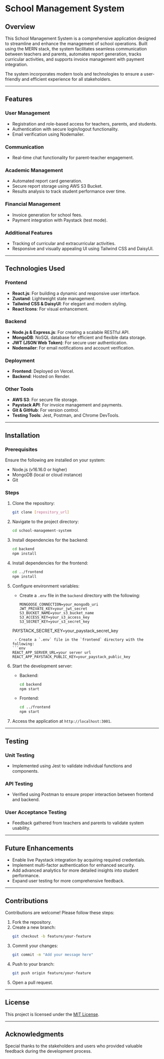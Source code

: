 # School Management System

## Overview
This School Management System is a comprehensive application designed to streamline and enhance the management of school operations. Built using the MERN stack, the system facilitates seamless communication between teachers and parents, automates report generation, tracks curricular activities, and supports invoice management with payment integration.

The system incorporates modern tools and technologies to ensure a user-friendly and efficient experience for all stakeholders.

---

## Features

### User Management
- Registration and role-based access for teachers, parents, and students.
- Authentication with secure login/logout functionality.
- Email verification using Nodemailer.

### Communication
- Real-time chat functionality for parent-teacher engagement.

### Academic Management
- Automated report card generation.
- Secure report storage using AWS S3 Bucket.
- Results analysis to track student performance over time.

### Financial Management
- Invoice generation for school fees.
- Payment integration with Paystack (test mode).

### Additional Features
- Tracking of curricular and extracurricular activities.
- Responsive and visually appealing UI using Tailwind CSS and DaisyUI.

---

## Technologies Used

### Frontend
- **React.js**: For building a dynamic and responsive user interface.
- **Zustand**: Lightweight state management.
- **Tailwind CSS & DaisyUI**: For elegant and modern styling.
- **React Icons**: For visual enhancement.

### Backend
- **Node.js & Express.js**: For creating a scalable RESTful API.
- **MongoDB**: NoSQL database for efficient and flexible data storage.
- **JWT (JSON Web Token)**: For secure user authentication.
- **Nodemailer**: For email notifications and account verification.

### Deployment
- **Frontend**: Deployed on Vercel.
- **Backend**: Hosted on Render.

### Other Tools
- **AWS S3**: For secure file storage.
- **Paystack API**: For invoice management and payments.
- **Git & GitHub**: For version control.
- **Testing Tools**: Jest, Postman, and Chrome DevTools.

---

## Installation

### Prerequisites
Ensure the following are installed on your system:
- Node.js (v16.16.0 or higher)
- MongoDB (local or cloud instance)
- Git

### Steps
1. Clone the repository:
   ```bash
   git clone [repository_url]
   ```
2. Navigate to the project directory:
   ```bash
   cd school-management-system
   ```
3. Install dependencies for the backend:
   ```bash
   cd backend
   npm install
   ```
4. Install dependencies for the frontend:
   ```bash
   cd ../frontend
   npm install
   ```
5. Configure environment variables:
   - Create a `.env` file in the `backend` directory with the following:
     ```env
     MONGOOSE_CONNECTION=your_mongodb_uri
     JWT_PRIVATE_KEY=your_jwt_secret
     S3_BUCKET_NAME=your_s3_bucket_name
     S3_ACCESS_KEY=your_s3_access_key
     S3_SECRET_KEY=your_s3_secret_key
    PAYSTACK_SECRET_KEY=your_paystack_secret_key
     ```
      - Create a `.env` file in the `frontend` directory with the following:
     ```env
     REACT_APP_SERVER_URL=your server url
    REACT_APP_PAYSTACK_PUBLIC_KEY=your_paystack_public_key
     ```
6. Start the development server:
   - Backend:
     ```bash
     cd backend
     npm start
     ```
   - Frontend:
     ```bash
     cd ../frontend
     npm start
     ```

7. Access the application at `http://localhost:3001`.

---

## Testing

### Unit Testing
- Implemented using Jest to validate individual functions and components.

### API Testing
- Verified using Postman to ensure proper interaction between frontend and backend.

### User Acceptance Testing
- Feedback gathered from teachers and parents to validate system usability.

---

## Future Enhancements
- Enable live Paystack integration by acquiring required credentials.
- Implement multi-factor authentication for enhanced security.
- Add advanced analytics for more detailed insights into student performance.
- Expand user testing for more comprehensive feedback.

---

## Contributions
Contributions are welcome! Please follow these steps:
1. Fork the repository.
2. Create a new branch:
   ```bash
   git checkout -b feature/your-feature
   ```
3. Commit your changes:
   ```bash
   git commit -m "Add your message here"
   ```
4. Push to your branch:
   ```bash
   git push origin feature/your-feature
   ```
5. Open a pull request.

---

## License
This project is licensed under the [MIT License](LICENSE).

---

## Acknowledgments
Special thanks to the stakeholders and users who provided valuable feedback during the development process.

